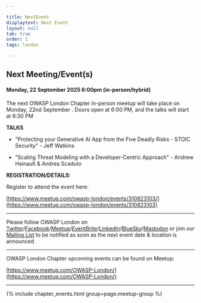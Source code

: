 ```yaml
---

title: NextEvent
displaytext: Next Event
layout: null
tab: true
order: 1
tags: london

---
```


## Next Meeting/Event(s)

[//]: # (Comment: When updating the next event info also update the homepage)

#### Monday, 22 September 2025 6:00pm (in-person/hybrid)
The next OWASP London Chapter in-person meetup will take place on Monday, 22nd September . Doors open at 6:00 PM, and the talks will start at 6:30 PM

**TALKS**

* "Protecting your Generative AI App from the Five Deadly Risks - STOIC Security" - Jeff Watkins

* "Scaling Threat Modeling with a Developer-Centric Approach" - Andrew Hainault & Andrea Scaduto

**REGISTRATION/DETAILS:**

Register to attend the event here:


[https://www.meetup.com/owasp-london/events/310823103/](https://www.meetup.com/owasp-london/events/310823103)


---
Please follow OWASP London on [Twitter](https://twitter.com/owasplondon)/[Facebook](https://www.facebook.com/OWASPLondon)/[Meetup](https://www.meetup.com/OWASP-London/)/[EventBrite](https://www.eventbrite.co.uk/o/owasp-london-chapter-9790101329)/[LinkedIn](https://linkedin.com/in/company/owasplondon)/[BlueSky](https://owasplondon.bsky.social)/[Mastodon](https://infosec.exchange/@owasplondon) or join our [Mailing List](https://groups.google.com/a/owasp.org/forum/#!forum/london-chapter) to be notified as soon as the next event date & location is announced

---
OWASP London Chapter upcoming events can be found on Meetup:

[https://www.meetup.com/OWASP-London/](https://www.meetup.com/OWASP-London/)

---
{% include chapter_events.html group=page.meetup-group %}
